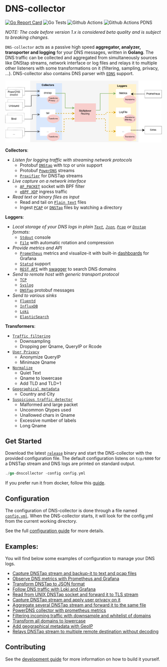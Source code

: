 # DNS-collector

[![Go Report Card](https://goreportcard.com/badge/github.com/dmachard/go-dns-collector)](https://goreportcard.com/report/dmachard/go-dns-collector)
![Go Tests](https://github.com/dmachard/go-dns-collector/actions/workflows/testing-go.yml/badge.svg)
![Github Actions](https://github.com/dmachard/go-dns-collector/actions/workflows/testing-dnstap.yml/badge.svg)
![Github Actions PDNS](https://github.com/dmachard/go-dns-collector/actions/workflows/testing-powerdns.yml/badge.svg)

*NOTE: The code before version 1.x is considered beta quality and is subject to breaking changes.*

`DNS-collector` acts as a passive high speed **aggregator, analyzer, transporter and logging** for your DNS messages, written in **Golang**. The DNS traffic can be collected and aggregated from simultaneously sources like DNStap streams, network interface or log files and relays it to multiple other listeners with some transformations on it (filtering, sampling, privacy, ...).
DNS-collector also contains DNS parser with [`EDNS`](doc/dnsparser.md) support.

![overview](doc/overview.png)

**Collectors**:
- *Listen for logging traffic with streaming network protocols*
    - Protobuf [`DNStap`](doc/collectors.md#dns-tap) with tcp or unix support
    - Protobuf [`PowerDNS`](doc/collectors.md#protobuf-powerdns) streams
    - [`Proxifier`](doc/collectors.md#dns-tap-proxifier) for DNSTap streams
- *Live capture on a network interface*   
    - [`AF_PACKET`](doc/collectors.md#live-capture-with-af_packet) socket with BPF filter
    - [`eBPF XDP`](doc/collectors.md#ebpf-capture-with-ebpf-xdp) ingress traffic
- *Read text or binary files as input*
    - Read and tail on [`Plain text`](doc/collectors.md#tail) files
    - Ingest [`PCAP`](doc/collectors.md#file-ingestor) or [`DNSTap`](doc/collectors.md#file-ingestor) files by watching a directory

**Loggers**:

- *Local storage of your DNS logs in plain [`Text`](doc/configuration.md#custom-text-format),  [`Json`](doc/dnsjson.md), [`Pcap`](doc/loggers.md#log-file) or [`Dnstap`](doc/loggers.md#log-file) formats:*
    - [`Stdout`](doc/loggers.md#stdout) console
    - [`File`](doc/loggers.md#log-file) with automatic rotation and compression
- *Provide metrics and API*
    - [`Prometheus`](doc/loggers.md#prometheus) metrics and visualize-it with built-in [dashboards](doc/dashboards.md) for Grafana
    - [`Statsd`](doc/loggers.md#statsd-client) support
    - [`REST API`](doc/loggers.md#rest-api) with [swagger](https://generator.swagger.io/?url=https://raw.githubusercontent.com/dmachard/go-dnscollector/main/doc/swagger.yml) to search DNS domains
- *Send to remote host with generic transport protocol*
    - [`TCP`](doc/loggers.md#tcp-client)
    - [`Syslog`](doc/loggers.md#syslog)
    - [`DNSTap`](doc/loggers.md#dnstap-client) protobuf messages
- *Send to various sinks*
    - [`Fluentd`](doc/loggers.md#fluentd-client)
    - [`InfluxDB`](doc/loggers.md#influxdb-client)
    - [`Loki`](doc/loggers.md#loki-client)
    - [`ElasticSearch`](doc/loggers.md#elasticsearch-client)

**Transformers**:

- [`Traffic filtering`](doc/transformers.md#dns-filtering)
    - Downsampling
    - Dropping per Qname, QueryIP or Rcode
- [`User Privacy`](doc/transformers.md#user-privacy)
    - Anonymize QueryIP
    - Minimaze Qname
- [`Normalize`](doc/transformers.md#normalize)
    - Quiet Text
    - Qname to lowercase
    - Add TLD and TLD+1
- [`Geographical metadata`](doc/transformers.md#geoip-support)
    - Country and City
- [`Suspicious traffic detector`](doc/transformers.md#suspicious)
    - Malformed and large packet
    - Uncommon Qtypes used
    - Unallowed chars in Qname
    - Excessive number of labels
    - Long Qname

## Get Started

Download the latest [`release`](https://github.com/dmachard/go-dns-collector/releases) binary and start the DNS-collector with the provided configuration file. The default configuration listens on `tcp/6000` for a DNSTap stream and DNS logs are printed on standard output.

```go
./go-dnscollector -config config.yml
```

If you prefer run it from docker, follow this [guide](doc/docker.md).

## Configuration

The configuration of DNS-collector is done through a file named [`config.yml`](config.yml). When the DNS-collector starts, it will look for the config.yml from the current working directory. 

See the full [configuration guide](doc/configuration.md) for more details.

## Examples:

You will find below some examples of configuration to manage your DNS logs.

- [Capture DNSTap stream and backup-it to text and pcap files](example-config/use-case-1.yml)
- [Observe DNS metrics with Prometheus and Grafana](example-config/use-case-2.yml)
- [Transform DNSTap to JSON format](example-config/use-case-3.yml)
- [Follow DNS traffic with Loki and Grafana](example-config/use-case-4.yml)
- [Read from UNIX DNSTap socket and forward it to TLS stream](example-config/use-case-5.yml)
- [Capture DNSTap stream and apply user privacy on it](example-config/use-case-6.yml)
- [Aggregate several DNSTap stream and forward it to the same file](example-config/use-case-7.yml)
- [PowerDNS collector with prometheus metrics](example-config/use-case-8.yml)
- [Filtering incoming traffic with downsample and whitelist of domains](example-config/use-case-9.yml)
- [Transform all domains to lowercase](example-config/use-case-10.yml)
- [Add geographical metadata with GeoIP](example-config/use-case-11.yml)
- [Relays DNSTap stream to multiple remote destination without decoding](example-config/use-case-12.yml)

## Contributing

See the [development guide](doc/development.md) for more information on how to build it yourself.
